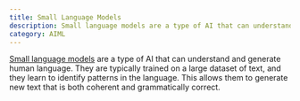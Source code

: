 ```yaml
---
title: Small Language Models
description: Small language models are a type of AI that can understand and generate human language.
category: AIML
---
```


[Small language models](https://code.pieces.app/blog/small-language-models-outshine-large-language-models-enterprise-users) are a type of AI that can understand and generate human language. They are typically trained on a large dataset of text, and they learn to identify patterns in the language. This allows them to generate new text that is both coherent and grammatically correct.
